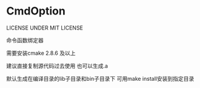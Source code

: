 CmdOption
=========
LICENSE UNDER MIT LICENSE

命令函数绑定器

需要安装cmake 2.8.6 及以上

建议直接复制源代码过去使用
也可以生成.a

默认生成在编译目录的lib子目录和bin子目录下
可用make install安装到指定目录

